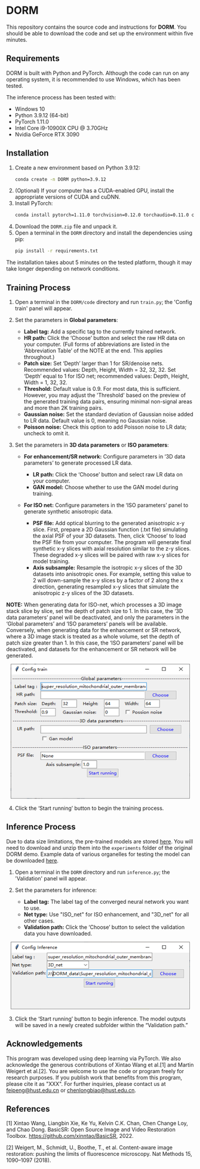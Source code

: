 # DORM

This repository contains the source code and instructions for **DORM**. You should be able to download the code and set up the environment within five minutes.

## Requirements

DORM is built with Python and PyTorch. Although the code can run on any operating system, it is recommended to use Windows, which has been tested.

The inference process has been tested with:

- Windows 10
- Python 3.9.12 (64-bit)
- PyTorch 1.11.0
- Intel Core i9-10900X CPU @ 3.70GHz
- Nvidia GeForce RTX 3090

## Installation

1. Create a new environment based on Python 3.9.12:
    ```bash
    conda create -n DORM python=3.9.12
    ```
2. (Optional) If your computer has a CUDA-enabled GPU, install the appropriate versions of CUDA and cuDNN.
3. Install PyTorch:
    ```bash
    conda install pytorch=1.11.0 torchvision=0.12.0 torchaudio=0.11.0 cudatoolkit=11.3 -c pytorch
    ```
4. Download the `DORM.zip` file and unpack it.
5. Open a terminal in the `DORM` directory and install the dependencies using pip:
    ```bash
    pip install -r requirements.txt
    ```

The installation takes about 5 minutes on the tested platform, though it may take longer depending on network conditions.

## Training Process

1. Open a terminal in the `DORM/code` directory and run `train.py`; the 'Config train' panel will appear.

2. Set the parameters in **Global parameters**:

    - **Label tag:** Add a specific tag to the currently trained network.
    - **HR path:** Click the ‘Choose’ button and select the raw HR data on your computer. (Full forms of abbreviations are listed in the ‘Abbreviation Table’ of the NOTE at the end. This applies throughout.)
    - **Patch size:** Set ‘Depth’ larger than 1 for SR/denoise nets. Recommended values: Depth, Height, Width = 32, 32, 32. Set ‘Depth’ equal to 1 for ISO net; recommended values: Depth, Height, Width = 1, 32, 32.
    - **Threshold:** Default value is 0.9. For most data, this is sufficient. However, you may adjust the 'Threshold' based on the preview of the generated training data pairs, ensuring minimal non-signal areas and more than 2K training pairs.
    - **Gaussian noise:** Set the standard deviation of Gaussian noise added to LR data. Default value is 0, meaning no Gaussian noise.
    - **Poisson noise:** Check this option to add Poisson noise to LR data; uncheck to omit it.

3. Set the parameters in **3D data parameters** or **ISO parameters**:

    - **For enhancement/SR network:** Configure parameters in ‘3D data parameters’ to generate processed LR data.
        - **LR path:** Click the ‘Choose’ button and select raw LR data on your computer.
        - **GAN model:** Choose whether to use the GAN model during training.

    - **For ISO net:** Configure parameters in the ‘ISO parameters’ panel to generate synthetic anisotropic data.
        - **PSF file:** Add optical blurring to the generated anisotropic x-y slice. First, prepare a 2D Gaussian function (.txt file) simulating the axial PSF of your 3D datasets. Then, click ‘Choose’ to load the PSF file from your computer. The program will generate final synthetic x-y slices with axial resolution similar to the z-y slices. These degraded x-y slices will be paired with raw x-y slices for model training.
        - **Axis subsample:** Resample the isotropic x-y slices of the 3D datasets into anisotropic ones. For example, setting this value to 2 will down-sample the x-y slices by a factor of 2 along the x direction, generating resampled x-y slices that simulate the anisotropic z-y slices of the 3D datasets.

**NOTE:** When generating data for ISO-net, which processes a 3D image stack slice by slice, set the depth of patch size to 1. In this case, the ‘3D data parameters’ panel will be deactivated, and only the parameters in the ‘Global parameters’ and ‘ISO parameters’ panels will be available. Conversely, when generating data for the enhancement or SR network, where a 3D image stack is treated as a whole volume, set the depth of patch size greater than 1. In this case, the ‘ISO parameters’ panel will be deactivated, and datasets for the enhancement or SR network will be generated.

<div align="center">
<img width="480" height="360" src="/fig/Config_train.png"/>
</div>

4. Click the ‘Start running’ button to begin the training process.

## Inference Process

Due to data size limitations, the pre-trained models are stored [here](https://drive.google.com/file/d/15HX6jixm7O3-jy7DOvHww_g7ITBY-RXr/view?usp=sharing). You will need to download and unzip them into the `experiments` folder of the original DORM demo. Example data of various organelles for testing the model can be downloaded [here](https://drive.google.com/file/d/1P_Eun_CZ82TFFybrWGGiCLrZ7I5Q1eiP/view?usp=sharing).


1. Open a terminal in the `DORM` directory and run `inference.py`; the 'Validation' panel will appear.

2. Set the parameters for inference:

    - **Label tag:** The label tag of the converged neural network you want to use.
    - **Net type:** Use "ISO_net" for ISO enhancement, and "3D_net" for all other cases.
    - **Validation path:** Click the ‘Choose’ button to select the validation data you have downloaded.

<div align="center">
<img width="480" height="180" src="/fig/Config_inference.png"/>
</div>

3. Click the ‘Start running’ button to begin inference. The model outputs will be saved in a newly created subfolder within the “Validation path.”

## Acknowledgements

This program was developed using deep learning via PyTorch. We also acknowledge the generous contributions of Xintao Wang et al.[1] and Martin Weigert et al.[2]. You are welcome to use the code or program freely for research purposes. If you publish work that benefits from this program, please cite it as "XXX". For further inquiries, please contact us at feipeng@hust.edu.cn or chenlongbiao@hust.edu.cn.

## References

[1] Xintao Wang, Liangbin Xie, Ke Yu, Kelvin C.K. Chan, Chen Change Loy, and Chao Dong. BasicSR: Open Source Image and Video Restoration Toolbox. https://github.com/xinntao/BasicSR, 2022.

[2] Weigert, M., Schmidt, U., Boothe, T., et al. Content-aware image restoration: pushing the limits of fluorescence microscopy. Nat Methods 15, 1090–1097 (2018).
